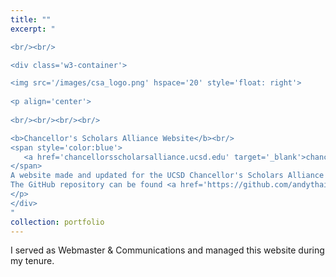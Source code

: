 ```yaml
---
title: ""
excerpt: "  

<br/><br/>

<div class='w3-container'>

<img src='/images/csa_logo.png' hspace='20' style='float: right'>
   
<p align='center'>
  
<br/><br/><br/><br/>

<b>Chancellor's Scholars Alliance Website</b><br/>
<span style='color:blue'>
   <a href='chancellorsscholarsalliance.ucsd.edu' target='_blank'>chancellorsscholarsalliance.ucsd.edu</a><br/>
</span>
A website made and updated for the UCSD Chancellor's Scholars Alliance student organization. 
The GitHub repository can be found <a href='https://github.com/andythai/csa-website' target='_blank'>here</a>.<br/>
</p>
</div>
"
collection: portfolio
---
```


I served as Webmaster & Communications and managed this website during my tenure.
